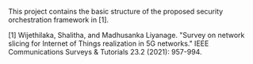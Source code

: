 This project contains the basic structure of the proposed security orchestration framework in [1]. 

[1] Wijethilaka, Shalitha, and Madhusanka Liyanage. "Survey on network slicing for Internet of Things realization in 5G networks." IEEE Communications Surveys & Tutorials 23.2 (2021): 957-994.
